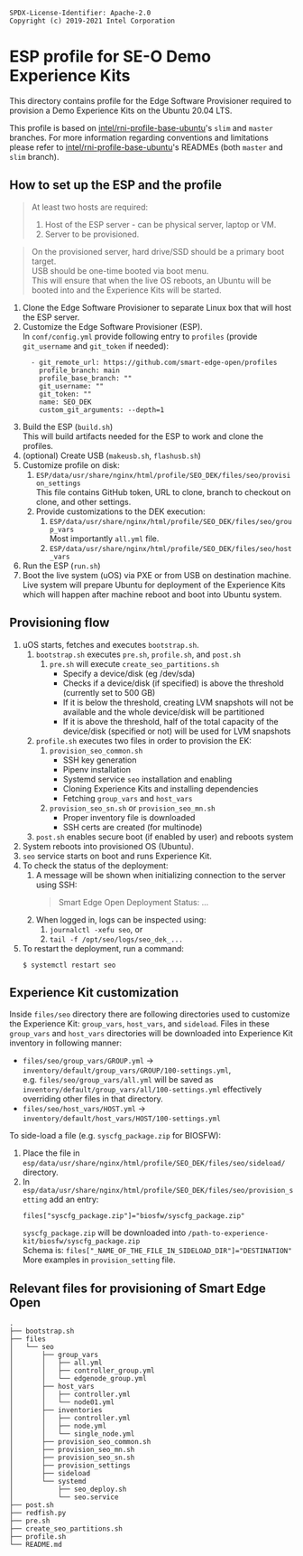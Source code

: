 ```text
SPDX-License-Identifier: Apache-2.0
Copyright (c) 2019-2021 Intel Corporation
```

# ESP profile for SE-O Demo Experience Kits

This directory contains profile for the Edge Software Provisioner required to provision a Demo Experience Kits on the Ubuntu 20.04 LTS.

This profile is based on [intel/rni-profile-base-ubuntu](https://github.com/intel/rni-profile-base-ubuntu)'s `slim` and `master` branches.
For more information regarding conventions and limitations please refer to [intel/rni-profile-base-ubuntu](https://github.com/intel/rni-profile-base-ubuntu)'s READMEs (both `master` and `slim` branch).

## How to set up the ESP and the profile

> At least two hosts are required:
> 1. Host of the ESP server - can be physical server, laptop or VM.
> 1. Server to be provisioned.

> On the provisioned server, hard drive/SSD should be a primary boot target.<br>
> USB should be one-time booted via boot menu.<br>
> This will ensure that when the live OS reboots, an Ubuntu will be booted into and the Experience Kits will be started.

1. Clone the Edge Software Provisioner to separate Linux box that will host the ESP server.
1. Customize the Edge Software Provisioner (ESP).<br>
   In `conf/config.yml` provide following entry to `profiles` (provide `git_username` and `git_token` if needed):
   ```
     - git_remote_url: https://github.com/smart-edge-open/profiles
       profile_branch: main
       profile_base_branch: ""
       git_username: ""
       git_token: ""
       name: SEO_DEK
       custom_git_arguments: --depth=1
   ```
1. Build the ESP (`build.sh`)<br>
   This will build artifacts needed for the ESP to work and clone the profiles.
1. (optional) Create USB (`makeusb.sh`, `flashusb.sh`)
1. Customize profile on disk:
   1. `ESP/data/usr/share/nginx/html/profile/SEO_DEK/files/seo/provision_settings`</br>
      This file contains GitHub token, URL to clone, branch to checkout on clone, and other settings.
   1. Provide customizations to the DEK execution:
      1. `ESP/data/usr/share/nginx/html/profile/SEO_DEK/files/seo/group_vars`<br>
         Most importantly `all.yml` file.
      1. `ESP/data/usr/share/nginx/html/profile/SEO_DEK/files/seo/host_vars`
1. Run the ESP (`run.sh`)
1. Boot the live system (uOS) via PXE or from USB on destination machine.<br>
   Live system will prepare Ubuntu for deployment of the Experience Kits which will happen after machine reboot and boot into Ubuntu system.

## Provisioning flow

1. uOS starts, fetches and executes `bootstrap.sh`.
   1. `bootstrap.sh` executes `pre.sh`, `profile.sh`, and `post.sh`
      1. `pre.sh` will execute `create_seo_partitions.sh`
         - Specify a device/disk (eg /dev/sda)
         - Checks if a device/disk (if specified) is above the threshold (currently set to 500 GB)
         - If it is below the threshold, creating LVM snapshots will not be available and the whole device/disk will be partitioned
         - If it is above the threshold, half of the total capacity of the device/disk (specified or not) will be used for LVM snapshots
   1. `profile.sh` executes two files in order to provision the EK: 
      1. `provision_seo_common.sh`
         - SSH key generation
         - Pipenv installation
         - Systemd service `seo` installation and enabling
         - Cloning Experience Kits and installing dependencies
         - Fetching `group_vars` and `host_vars`
      2. `provision_seo_sn.sh` or `provision_seo_mn.sh`
         - Proper inventory file is downloaded
         - SSH certs are created (for multinode)
   1. `post.sh` enables secure boot (if enabled by user) and reboots system
1. System reboots into provisioned OS (Ubuntu).
1. `seo` service starts on boot and runs Experience Kit.<br>
1. To check the status of the deployment:
   1. A message will be shown when initializing connection to the server using SSH:
      > Smart Edge Open Deployment Status: ...
   1. When logged in, logs can be inspected using:
      1. `journalctl -xefu seo`, or
      1. `tail -f /opt/seo/logs/seo_dek_...`
1. To restart the deployment, run a command:
   ```
   $ systemctl restart seo
   ```

## Experience Kit customization
Inside `files/seo` directory there are following directories used to customize the Experience Kit: `group_vars`, `host_vars`, and `sideload`.
Files in these `group_vars` and `host_vars` directories will be downloaded into Experience Kit inventory in following manner:
* `files/seo/group_vars/GROUP.yml` -> `inventory/default/group_vars/GROUP/100-settings.yml`,<br>
   e.g. `files/seo/group_vars/all.yml` will be saved as `inventory/default/group_vars/all/100-settings.yml` effectively overriding other files in that directory.
* `files/seo/host_vars/HOST.yml` -> `inventory/default/host_vars/HOST/100-settings.yml`

To side-load a file (e.g. `syscfg_package.zip` for BIOSFW):
1. Place the file in `esp/data/usr/share/nginx/html/profile/SEO_DEK/files/seo/sideload/` directory.
1. In `esp/data/usr/share/nginx/html/profile/SEO_DEK/files/seo/provision_setting` add an entry:
   ```
   files["syscfg_package.zip"]="biosfw/syscfg_package.zip"
   ```
   `syscfg_package.zip` will be downloaded into `/path-to-experience-kit/biosfw/syscfg_package.zip`<br>
   Schema is: `files["_NAME_OF_THE_FILE_IN_SIDELOAD_DIR"]="DESTINATION"`<br>
   More examples in `provision_setting` file.

## Relevant files for provisioning of Smart Edge Open

```
.
├── bootstrap.sh
├── files
│   └── seo
│       ├── group_vars
│       │   ├── all.yml
│       │   ├── controller_group.yml
│       │   └── edgenode_group.yml
│       ├── host_vars
│       │   ├── controller.yml
│       │   └── node01.yml
│       ├── inventories
│       │   ├── controller.yml
│       │   ├── node.yml
│       │   └── single_node.yml
│       ├── provision_seo_common.sh
│       ├── provision_seo_mn.sh
│       ├── provision_seo_sn.sh
│       ├── provision_settings
│       ├── sideload
│       └── systemd
│           ├── seo_deploy.sh
│           └── seo.service
├── post.sh
├── redfish.py
├── pre.sh
├── create_seo_partitions.sh
├── profile.sh
└── README.md
```
